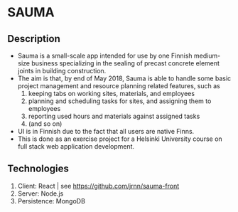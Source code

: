 SAUMA
=====

Description
-----------

- Sauma is a small-scale app intended for use by one Finnish medium-size
  business specializing in the sealing of precast concrete element joints in
  building construction.
- The aim is that, by end of May 2018, Sauma is able to handle some basic
  project management and resource planning related features, such as
  1. keeping tabs on working sites, materials, and employees
  2. planning and scheduling tasks for sites, and assigning them to employees
  3. reporting used hours and materials against assigned tasks
  4. (and so on)
- UI is in Finnish due to the fact that all users are native Finns.
- This is done as an exercise project for a Helsinki University course on
  full stack web application development.

Technologies
------------

1. Client: React | see https://github.com/jrnn/sauma-front
2. Server: Node.js
3. Persistence: MongoDB

